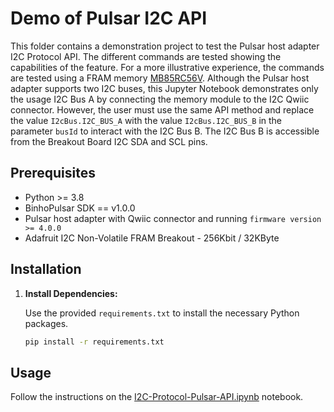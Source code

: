 # Demo of Pulsar I2C API

This folder contains a demonstration project to test the Pulsar host adapter I2C Protocol API. The different commands are tested showing the capabilities of the feature. For a more illustrative experience, the commands are tested using a FRAM memory [MB85RC56V](https://cdn-learn.adafruit.com/assets/assets/000/043/904/original/MB85RC256V-DS501-00017-3v0-E.pdf?1500009796). Although the Pulsar host adapter supports two I2C buses, this Jupyter Notebook demonstrates only the usage I2C Bus A by connecting the memory module to the I2C Qwiic connector. However, the user must use the same API method and replace the value `I2cBus.I2C_BUS_A` with the value `I2cBus.I2C_BUS_B` in the parameter `busId` to interact with the I2C Bus B. The I2C Bus B is accessible from the Breakout Board I2C SDA and SCL pins.

## Prerequisites

- Python >= 3.8
- BinhoPulsar SDK == v1.0.0
- Pulsar host adapter with Qwiic connector and running `firmware version >= 4.0.0`
- Adafruit I2C Non-Volatile FRAM Breakout - 256Kbit / 32KByte

## Installation

1. **Install Dependencies:**

   Use the provided `requirements.txt` to install the necessary Python packages.

   ```bash
   pip install -r requirements.txt
   ```

## Usage

Follow the instructions on the [I2C-Protocol-Pulsar-API.ipynb](I2C-Protocol-Pulsar-API.ipynb) notebook.